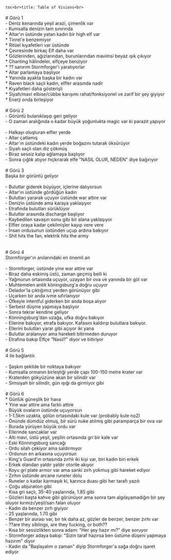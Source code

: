 ```toc<br>title: Table of Visions<br>```<br><br># Görü 1<br>- Deniz kenarında yeşil arazi, çimenlik var<br>	- Kumsalla denizin tam sınırında<br>* Altar'ın üstünde yatan kadın bir high elf var<br>	* Tinrel'e benzemiyor<br>	* Ritüel kıyafetleri var üstünde<br>* Çevresinde birkaç Elf daha var<br>	* Gözlerinden, ağızlarından, burunlarından mavimsi beyaz ışık çıkıyor<br>	* Chanting hâlindeler, elfçeye benziyor<br>	* ?? sanırım Stormforger'ı yaratıyorlar<br>* Altar parlamaya başlıyor<br>	* Yanında ayakta başka bir kadın var<br>		* Raven black saçlı kadın, elfler arasında nadir<br>		* Kıyafetleri daha gösterişli<br>		* Siyah/mavi elbise/cübbe karışımı rahat/fonksiyonel ve zarif bir şey giyiyor<br>	* Enerji onda birleşiyor<br><br># Görü 2<br>- Görüntü bulanıklaşıp geri geliyor<br>	- O zaman aralığında o kadar büyük yoğunlukta magic var ki parazit yapıyor<br><br>- Halkayı oluşturan elfler yerde<br>- Altar çatlamış<br>- Altar'ın üstündeki kadın yerde boğazını tutarak öksürüyor<br>- Siyah saçlı olan diz çökmüş<br>	- Biraz sessiz kalıp ağlamaya başlıyor<br>	- Sonra çığlık atıyor hıçkırarak elfe "NASIL OLUR, NEDEN" diye bağırıyor<br><br># Görü 3<br>Başka bir görüntü geliyor<br><br>- Bulutlar giderek büyüyor, içlerine dalıyorsun<br>	- Altar'ın üstünde gördüğün kadın<br>	- Bulutları yararak uçuyor üstünde war attire var<br>- Denizin üstünde ama karaya yaklaşıyor<br>- Etrafında bulutları sürüklüyor<br>	- Bulutlar arasında discharge başlıyor<br>- Kaybedilen savaşın sonu gibi bir alana yaklaşıyor<br>	- Elfler oraya kadar çekilmişler kayıp vere vere<br>- İnsan ordusunun üstünden uçup ardına bakıyor<br>- Shit hits the fan, elektrik hits the army<br><br><br># Görü 4<br>Stormforger'ın anılarındaki en önemli an<br><br>- Stormforger, üstünde yine war attire var<br>	- Biraz daha eskimiş üstü, zaman geçmiş belli ki<br>- Yağmurun ortasında uçuyor, uzayan bir ova ve yanında bir göl var<br>- Muhtemelen antik köningsburg'a doğru uçuyor<br>	- Delador'la çıktığımız yerden görünüyor gibi<br>- Uçarken bir anda ivme sıfırlanıyor<br>	- Öfkeyle intentful giderken bir anda boşa alıyor<br>	- Serbest düşme yapmaya başlıyor<br>- Sonra tekrar kendine geliyor<br>- Könningsburg'dan uzağa, ufka doğru bakıyor<br>- Ellerine bakıyor, etrafa bakıyor. Kafasını kaldırıp bulutlara bakıyor.<br>- Ellerini bulutları yarar gibi açıyor iki yana<br>	- Bulutlar aralanıyor ama hareketi bitirmeden duruyor<br>- Etrafına bakıp Elfçe "Nasıl?" diyor ve bitiriyor<br><br># Görü 5<br>4 ile bağlantılı<br><br>- Şaşkın şekilde bir noktaya bakıyor<br>- Kumsalla ormanın birleştiği yerde çapı 100-150 metre krater var<br>	- Kraterden gökyüzüne akan bir silindir var<br>		- Simsiyah bir silindir, gün ışığı da girmiyor gibi<br><br># Görü 6<br>* Günlük güneşlik bir hava<br>* Yine war attire ama farklı attire<br>- Büyük ovaların üstünde uçuyorsun<br>	- 1-1.5km uzakta, gölün ortasındaki kule var (probably kule no2)<br>- Önünde dümdüz olmuş, bir sürü nuke atılmış gibi paramparça bir ova var<br>- Burada yürüyen büyük ordu var<br>	- Ellerinde sancaklar var<br>		- Altı mavi, üstü yeşil, yeşilin ortasında gri bir kale var<br>		- Eski Könningsburg sancağı<br>- Ordu silah çekiyor ama saldırmıyor<br>- Ordunun en arkasına uçuyorsun<br>- King's Guard'ın ortasında zırhlı iki kişi var, biri kadın biri erkek<br>	- Erkek olandan yaldır yaldır otorite akıyor<br>		- Koyu gri plate armor var ama sanki zırh yokmuş gibi hareket ediyor<br>		- Zırhın üstünde arcane runeler dolu<br>			- Runeler o kadar karmaşık ki, karınca duası gibi her tarafı yazılı<br>			- Çoğu abjuration gibi<br>		- Kısa gri saçlı, 35-40 yaşlarında, 1.85 gibi<br>		- Gözleri başta kahve gibi görünüyor ama sonra tam algılayamadığın bir şey oluyor kırmızı/yeşil/sarı falan oluyor<br>	- Kadın da benzer zırh giyiyor<br>		- 25 yaşlarında, 1.70 gibi<br>		- Benzer bir aurası var, bir tık daha az, gözler de benzer, benzer zırhı var<br>		- ??are they siblings, are they fucking, or both??<br>- Kısa bir sessizlikten sonra adam: "Her şey hazır mı?" diye soruyor<br>- Stormforger adaya bakıp: "Sizin taraf hazırsa ben üstüme düşeni yapmaya hazırım" diyor<br>- Kadın da "Başlayalım o zaman" diyip Stormforger'a sağa doğru işaret ediyor